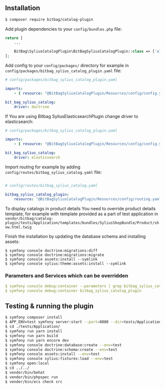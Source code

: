 ## Installation
```bash
$ composer require bitbag/catalog-plugin
```

Add plugin dependencies to your `config/bundles.php` file:
```php
return [
    ...

    BitBag\SyliusCatalogPlugin\BitBagSyliusCatalogPlugin::class => ['all' => true]
];
```


Add config to your `config/packages/` directory for example in `config/packages/bitbag_sylius_catalog_plugin.yaml` file:

```yaml
# config/packages/bitbag_sylius_catalog_plugin.yaml

imports:
    - { resource: "@BitBagSyliusCatalogPlugin/Resources/config/config.yaml" }

bit_bag_sylius_catalog:
    driver: doctrine

```

If You are using Bitbag SyliusElasticsearchPlugin change driver to elasticsearch:

```yaml
# config/packages/bitbag_sylius_catalog_plugin.yaml

imports:
    - { resource: "@BitBagSyliusCatalogPlugin/Resources/config/config.yaml" }

bit_bag_sylius_catalog:
    driver: elasticsearch

```

Import routing for example by adding `config/routes/bitbag_sylius_catalog.yaml` file:

```yaml

# config/routes/bitbag_sylius_catalog.yaml

bitbag_sylius_catalog_plugin:
    resource: "@BitBagSyliusCatalogPlugin/Resources/config/routing.yaml"
```

To display catalogs in product details You need to override product details template, for example with template provided as a part of test application in
`vendor/bitbag/catalog-plugin/tests/Application/templates/bundles/SyliusShopBundle/Product/show.html.twig`

Finish the installation by updating the database schema and installing assets:
```
$ symfony console doctrine:migrations:diff
$ symfony console doctrine:migrations:migrate
$ symfony console assets:install --symlink
$ symfony console sylius:theme:assets:install --symlink
```

### Parameters and Services which can be overridden
```yml
$ symfony console debug:container --parameters | grep bitbag_sylius_catalog_plugin
$ symfony console debug:container bitbag_sylius_catalog_plugin
```

## Testing & running the plugin
```bash
$ symfony composer install
$ APP_ENV=test symfony server:start --port=8080 --dir=tests/Application/public --daemon
$ cd ./tests/Application/
$ symfony run yarn install
$ symfony run yarn build
$ symfony run yarn encore dev
$ symfony console doctrine:database:create --env=test
$ symfony console doctrine:schema:create --env=test
$ symfony console assets:install --env=test
$ symfony console sylius:fixtures:load --env=test
$ symfony open:local
$ cd ../../
$ vendor/bin/behat
$ vendor/bin/phpspec run
$ vendor/bin/ecs check src
```
